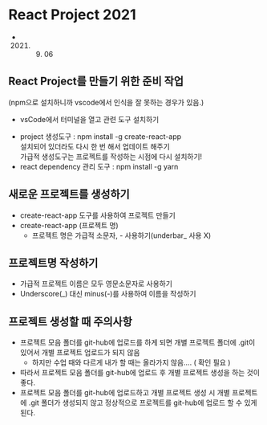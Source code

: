 # React Project 2021

- 2021. 9. 06

## React Project를 만들기 위한 준비 작업

(npm으로 설치하니까 vscode에서 인식을 잘 못하는 경우가 있음.)

- vsCode에서 터미널을 열고 관련 도구 설치하기

* project 생성도구 : npm install -g create-react-app  
  설치되어 있더라도 다시 한 번 해서 업데이트 해주기  
  가급적 생성도구는 프로젝트를 작성하는 시점에 다시 설치하기!
* react dependency 관리 도구 : npm install -g yarn

## 새로운 프로젝트를 생성하기

- create-react-app 도구를 사용하여 프로젝트 만들기
- create-react-app (프로젝트 명)
  - 프로젝트 명은 가급적 소문자, - 사용하기(underbar\_ 사용 X)

## 프로젝트명 작성하기

- 가급적 프로젝트 이름은 모두 영문소문자로 사용하기
- Underscore(\_) 대신 minus(-)를 사용하여 이름을 작성하기

## 프로젝트 생성할 때 주의사항

- 프로젝트 모음 폴더를 git-hub에 업로드를 하게 되면 개별 프로젝트 폴더에 .git이 있어서 개별 프로젝트 업로드가 되지 않음
  - 하지만 수업 때와 다르게 내가 할 때는 올라가지 않음.... ( 확인 필요 )
- 따라서 프로젝트 모음 폴더를 git-hub에 업로드 후 개별 프로젝트 생성을 하는 것이 좋다.
- 프로젝트 모음 폴더를 git-hub에 업로드하고 개별 프로젝트 생성 시 개별 프로젝트에 .git 폴더가 생성되지 않고 정상적으로 프로젝트를 git-hub에 업로드 할 수 있게 된다.
